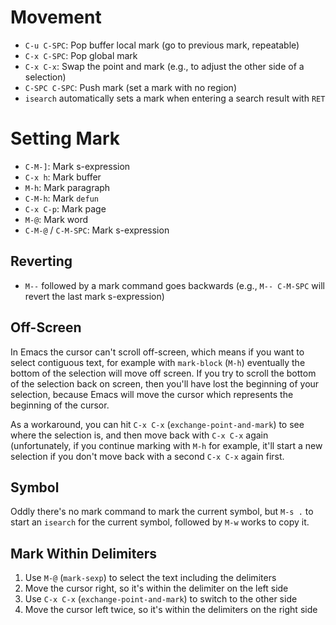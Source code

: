 # Movement

- `C-u C-SPC`: Pop buffer local mark (go to previous mark, repeatable)
- `C-x C-SPC`: Pop global mark
- `C-x C-x`: Swap the point and mark (e.g., to adjust the other side of a selection)
- `C-SPC C-SPC`: Push mark (set a mark with no region)
- `isearch` automatically sets a mark when entering a search result with `RET`

# Setting Mark

- `C-M-]`: Mark s-expression
- `C-x h`: Mark buffer
- `M-h`: Mark paragraph
- `C-M-h`: Mark `defun`
- `C-x C-p`: Mark page
- `M-@`: Mark word
- `C-M-@` / `C-M-SPC`: Mark s-expression

## Reverting

- `M--` followed by a mark command goes backwards (e.g., `M-- C-M-SPC` will revert the last mark s-expression)

## Off-Screen

In Emacs the cursor can't scroll off-screen, which means if you want to select contiguous text, for example with `mark-block` (`M-h`) eventually the bottom of the selection will move off screen. If you try to scroll the bottom of the selection back on screen, then you'll have lost the beginning of your selection, because Emacs will move the cursor which represents the beginning of the cursor.

As a workaround, you can hit `C-x C-x` (`exchange-point-and-mark`) to see where the selection is, and then move back with `C-x C-x` again (unfortunately, if you continue marking with `M-h` for example, it'll start a new selection if you don't move back with a second `C-x C-x` again first.

## Symbol

Oddly there's no mark command to mark the current symbol, but `M-s .` to start an `isearch` for the current symbol, followed by `M-w` works to copy it.

## Mark Within Delimiters

1. Use `M-@` (`mark-sexp`) to select the text including the delimiters
2. Move the cursor right, so it's within the delimiter on the left side
3. Use `C-x C-x` (`exchange-point-and-mark`) to switch to the other side
4. Move the cursor left twice, so it's within the delimiters on the right side
